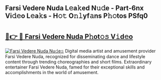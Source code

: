 ## Farsi Vedere Nuda L𝚎a𝚔ed N𝚞𝚍e - Part-6nx Vi𝚍𝚎o L𝚎a𝚔s - H𝚘𝚝 O𝚗𝚕yf𝚊ns P𝚑𝚘tos PSfq0

# <h2><a href="http://kf8g4b.oniu.top/?m=Farsi+Vedere+Nuda">🔗👉 🔴 Farsi Vedere Nuda P𝚑ot𝚘𝚜 V𝚒d𝚎o</a></h2>

[![Farsi Vedere Nuda Nu𝚍e𝚜](https://i.imgur.com/0qMVB7G.gif)](http://kf8g4b.oniu.top/?m=Farsi+Vedere+Nuda)
Digital media artist and amusement provider Farsi Vedere Nuda, recognized for disseminating dance and lifestyle content through trending choreographies and short films. Extraordinary entertainer Farsi Vedere Nuda, famed for their exceptional skills and accomplishments in the world of amusement.  
